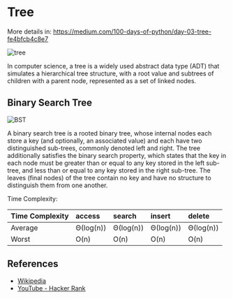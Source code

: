 # Tree 

More details in:
https://medium.com/100-days-of-python/day-03-tree-fe4bfcb4c8e7

![tree](https://upload.wikimedia.org/wikipedia/commons/thumb/f/f7/Binary_tree.svg/300px-Binary_tree.svg.png)

In computer science, a tree is a widely used abstract data type (ADT) that simulates a hierarchical tree structure, with a root value and subtrees of children with a parent node, represented as a set of linked nodes.

## Binary Search Tree

![BST](https://upload.wikimedia.org/wikipedia/commons/thumb/d/da/Binary_search_tree.svg/300px-Binary_search_tree.svg.png)

A binary search tree is a rooted binary tree, whose internal nodes each store a key (and optionally, an associated value) and each have two distinguished sub-trees, commonly denoted left and right. The tree additionally satisfies the binary search property, which states that the key in each node must be greater than or equal to any key stored in the left sub-tree, and less than or equal to any key stored in the right sub-tree. The leaves (final nodes) of the tree contain no key and have no structure to distinguish them from one another.

Time Complexity:

| Time Complexity    | access    | search    | insert    | delete    |
| :------            | :-----    | :-----    | :-----    | :-----    |
| Average            | Θ(log(n)) | Θ(log(n)) | Θ(log(n)) | Θ(log(n)) |
| Worst              | O(n)      | O(n)      | O(n)      | O(n)      |

## References

- [Wikipedia](https://en.wikipedia.org/wiki/Tree_(data_structure))
- [YouTube - Hacker Rank](https://www.youtube.com/watch?v=oSWTXtMglKE&list=PLLXdhg_r2hKA7DPDsunoDZ-Z769jWn4R8&index=8)
